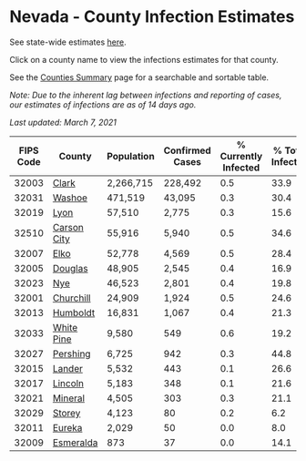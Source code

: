 # Nevada - County Infection Estimates

See state-wide estimates [here](/infections/us-nv).

Click on a county name to view the infections estimates for that county.

See the [Counties Summary](/infections/summary-counties) page for a searchable and sortable table.

*Note: Due to the inherent lag between infections and reporting of cases, our estimates of infections are as of 14 days ago.*

*Last updated: March 7, 2021*

|   FIPS Code |                     County |   Population |   Confirmed Cases |   % Currently Infected |   % Total Infected |
|-------------|----------------------------|--------------|-------------------|------------------------|--------------------|
|       32003 |             [Clark](clark) |    2,266,715 |           228,492 |                    0.5 |               33.9 |
|       32031 |           [Washoe](washoe) |      471,519 |            43,095 |                    0.3 |               30.4 |
|       32019 |               [Lyon](lyon) |       57,510 |             2,775 |                    0.3 |               15.6 |
|       32510 | [Carson City](carson-city) |       55,916 |             5,940 |                    0.5 |               34.6 |
|       32007 |               [Elko](elko) |       52,778 |             4,569 |                    0.5 |               28.4 |
|       32005 |         [Douglas](douglas) |       48,905 |             2,545 |                    0.4 |               16.9 |
|       32023 |                 [Nye](nye) |       46,523 |             2,801 |                    0.4 |               19.8 |
|       32001 |     [Churchill](churchill) |       24,909 |             1,924 |                    0.5 |               24.6 |
|       32013 |       [Humboldt](humboldt) |       16,831 |             1,067 |                    0.4 |               21.3 |
|       32033 |   [White Pine](white-pine) |        9,580 |               549 |                    0.6 |               19.2 |
|       32027 |       [Pershing](pershing) |        6,725 |               942 |                    0.3 |               44.8 |
|       32015 |           [Lander](lander) |        5,532 |               443 |                    0.1 |               26.6 |
|       32017 |         [Lincoln](lincoln) |        5,183 |               348 |                    0.1 |               21.6 |
|       32021 |         [Mineral](mineral) |        4,505 |               303 |                    0.3 |               21.1 |
|       32029 |           [Storey](storey) |        4,123 |                80 |                    0.2 |                6.2 |
|       32011 |           [Eureka](eureka) |        2,029 |                50 |                    0.0 |                8.0 |
|       32009 |     [Esmeralda](esmeralda) |          873 |                37 |                    0.0 |               14.1 |